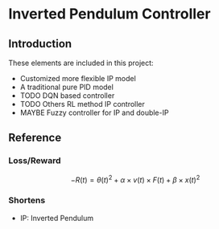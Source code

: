 # Inverted Pendulum Controller

## Introduction

These elements are included in this project:

- Customized more flexible IP model
- A traditional pure PID model
- TODO DQN based controller
- TODO Others RL method IP controller
- MAYBE Fuzzy controller for IP and double-IP

## Reference

### Loss/Reward

$$ -R(t) = \theta(t)^2 + \alpha \times v(t) \times F(t) + \beta \times x(t)^2 $$


### Shortens
- IP: Inverted Pendulum

